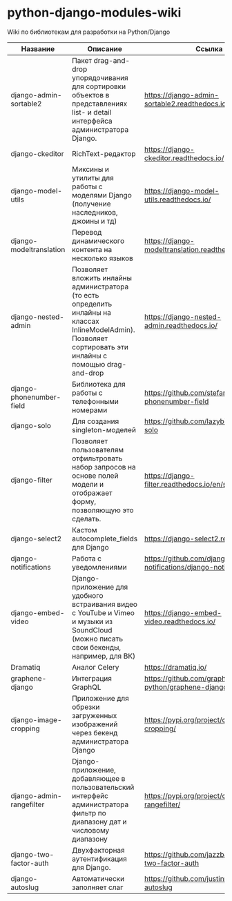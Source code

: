 # python-django-modules-wiki
Wiki по библиотекам для разработки на Python/Django

| Название | Описание | Ссылка |
|----------|----------|----------|
| django-admin-sortable2    | Пакет drag-and-drop упорядочивания для сортировки объектов в представлениях list- и detail интерфейса администратора Django.  | https://django-admin-sortable2.readthedocs.io/ |
| django-ckeditor | RichText-редактор   | https://django-ckeditor.readthedocs.io/ |
| django-model-utils | Миксины и утилиты для работы с моделями Django (получение наследников, джоины и тд)  |  https://django-model-utils.readthedocs.io/ |
| django-modeltranslation | Перевод динамического контента на несколько языков |  https://django-modeltranslation.readthedocs.io/ |
| django-nested-admin | Позволяет вложить инлайны администратора (то есть определить инлайны на классах InlineModelAdmin). Позволяет сортировать эти инлайны с помощью drag-and-drop  | https://django-nested-admin.readthedocs.io/ |
| django-phonenumber-field | Библиотека для работы с телефонными номерами  | https://github.com/stefanfoulis/django-phonenumber-field |
| django-solo | Для создания singleton-моделей |  https://github.com/lazybird/django-solo |
| django-filter |  Позволяет пользователям отфильтровать набор запросов на основе полей модели и отображает форму, позволяющую это сделать.  |  https://django-filter.readthedocs.io/en/stable/ |
| django-select2 | Кастом autocomplete_fields для Django |  https://django-select2.readthedocs.io/ |
| django-notifications | Работа с уведомлениями | https://github.com/django-notifications/django-notifications |
| django-embed-video | Django-приложение для удобного встраивания видео с YouTube и Vimeo и музыки из SoundCloud (можно писать свои бекенды, например, для ВК) | https://django-embed-video.readthedocs.io/ |
| Dramatiq | Аналог Celery | https://dramatiq.io/ |
| graphene-django | Интеграция GraphQL   | https://github.com/graphql-python/graphene-django |
| django-image-cropping  | Приложение для обрезки загруженных изображений через бекенд администратора Django | https://pypi.org/project/django-image-cropping/ |
| django-admin-rangefilter  | Django-приложение, добавляющее в пользовательский интерфейс администратора фильтр по диапазону дат и числовому диапазону | https://pypi.org/project/django-admin-rangefilter/ |
| django-two-factor-auth  | Двухфакторная аутентификация для Django. | https://github.com/jazzband/django-two-factor-auth |
|django-autoslug | Автоматически заполняет слаг | https://github.com/justinmayer/django-autoslug |

